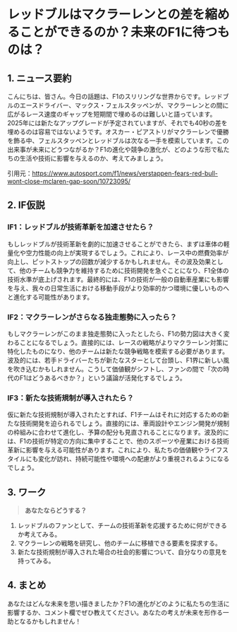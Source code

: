 # レッドブルはマクラーレンとの差を縮めることができるのか？未来のF1に待つものは？

## 1. ニュース要約
こんにちは、皆さん。今日の話題は、F1のスリリングな世界からです。レッドブルのエースドライバー、マックス・フェルスタッペンが、マクラーレンとの間に広がるレース速度のギャップを短期間で埋めるのは難しいと語っています。2025年には新たなアップグレードが予定されていますが、それでも40秒の差を埋めるのは容易ではないようです。オスカー・ピアストリがマクラーレンで優勝を飾る中、フェルスタッペンとレッドブルは次なる一手を模索しています。この出来事が未来にどうつながるか？F1の進化や競争の激化が、どのような形で私たちの生活や技術に影響を与えるのか、考えてみましょう。

引用元：https://www.autosport.com/f1/news/verstappen-fears-red-bull-wont-close-mclaren-gap-soon/10723095/

## 2. IF仮説

### IF1：レッドブルが技術革新を加速させたら？
もしレッドブルが技術革新を劇的に加速させることができたら、まずは車体の軽量化や空力性能の向上が実現するでしょう。これにより、レース中の燃費効率が向上し、ピットストップの回数が減少するかもしれません。その波及効果として、他のチームも競争力を維持するために技術開発を急ぐことになり、F1全体の技術水準が底上げされます。最終的には、F1の技術が一般の自動車産業にも影響を与え、我々の日常生活における移動手段がより効率的かつ環境に優しいものへと進化する可能性があります。

### IF2：マクラーレンがさらなる独走態勢に入ったら？
もしマクラーレンがこのまま独走態勢に入ったとしたら、F1の勢力図は大きく変わることになるでしょう。直接的には、レースの戦略がよりマクラーレン対策に特化したものになり、他のチームは新たな競争戦略を模索する必要があります。波及的には、若手ドライバーたちが新たなスターとして台頭し、F1界に新しい風を吹き込むかもしれません。こうして価値観がシフトし、ファンの間で「次の時代のF1はどうあるべきか？」という議論が活発化するでしょう。

### IF3：新たな技術規制が導入されたら？
仮に新たな技術規制が導入されたとすれば、F1チームはそれに対応するための新たな技術開発を迫られるでしょう。直接的には、車両設計やエンジン開発が規制の枠組みに合わせて進化し、予算の配分も見直されることになります。波及的には、F1の技術が特定の方向に集中することで、他のスポーツや産業における技術革新に影響を与える可能性があります。これにより、私たちの価値観やライフスタイルにも変化が訪れ、持続可能性や環境への配慮がより重視されるようになるでしょう。

## 3. ワーク
> **あなたならどうする？**
1. レッドブルのファンとして、チームの技術革新を応援するために何ができるか考えてみる。
2. マクラーレンの戦略を研究し、他のチームに移植できる要素を探求する。
3. 新たな技術規制が導入された場合の社会的影響について、自分なりの意見を持ってみる。

## 4. まとめ
あなたはどんな未来を思い描きましたか？F1の進化がどのように私たちの生活に影響するか、コメント欄でぜひ教えてください。あなたの考えが未来を形作る一助となるかもしれません！